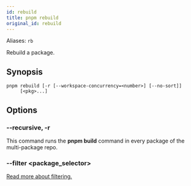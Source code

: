 ```yaml
---
id: rebuild
title: pnpm rebuild
original_id: rebuild
---
```


Aliases: `rb`

Rebuild a package.

## Synopsis

```text
pnpm rebuild [-r [--workspace-concurrency=<number>] [--no-sort]]
     [<pkg>...]
```

## Options

### --recursive, -r

This command runs the **pnpm build** command in every package of the multi-package repo.

### --filter \<package_selector>

[Read more about filtering.](../filtering.md)
